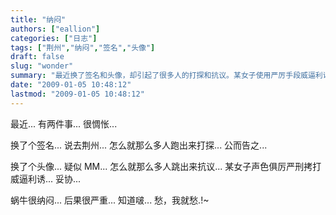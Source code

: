 ```yaml
---
title: "纳闷"
authors: ["eallion"]
categories: ["日志"]
tags: ["荆州","纳闷","签名","头像"]
draft: false
slug: "wonder"
summary: "最近换了签名和头像，却引起了很多人的打探和抗议。某女子使用严厉手段威逼利诱，导致后果严重。蜗牛感到困惑和愁闷。"
date: "2009-01-05 10:48:12"
lastmod: "2009-01-05 10:48:12"
---
```


最近...
有两件事...
很惆怅...

换了个签名...
说去荆州...
怎么就那么多人跑出来打探...
公而告之...

换了个头像...
疑似 MM...
怎么就那么多人跳出来抗议...
某女子声色俱厉严刑拷打威逼利诱...
妥协...

蜗牛很纳闷... 后果很严重... 知道啵...
愁，我就愁.!~
